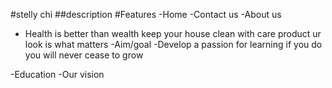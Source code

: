 #stelly chi 
 ##description
#Features
 -Home
 -Contact us
 -About us
- Health is better than wealth keep your house clean with
care product ur look is what matters
-Aim/goal
-Develop a passion for learning if you do you will never cease to grow

-Education
-Our vision
